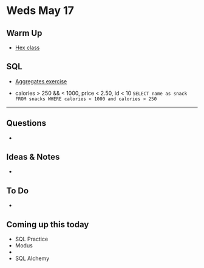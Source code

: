 # Weds May 17

## Warm Up

* [Hex class](https://www.codewars.com/kata/hex-class/train/javascript)

## SQL 

* [Aggregates exercise](https://github.com/rithmschool/sql_curriculum_exercises/blob/master/03-aggregates.md)

* calories > 250 && < 1000, price < 2.50, id < 10
`SELECT name as snack FROM snacks WHERE calories < 1000 and calories > 250 `

************************************

## Questions 

* 

## Ideas & Notes

* 

## To Do

* 

## Coming up this today

* SQL Practice
* Modus
* 
* SQL Alchemy

